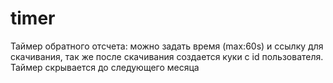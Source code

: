 # timer 
Таймер обратного отсчета: можно задать время (max:60s) и ссылку для скачивания, так же после скачивания создается куки с id пользователя. Таймер скрывается до следующего месяца
